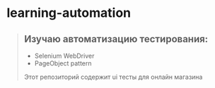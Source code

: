 # learning-automation
>## Изучаю автоматизацию тестирования:
>
>- Selenium WebDriver
>- PageObject pattern
> 
>Этот репозиторий содержит ui тесты для онлайн магазина 
> 

